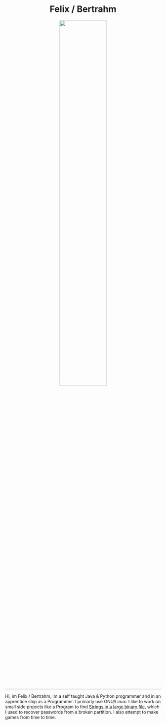 <h1 align="center"> Felix / Bertrahm </h1>

<div align="center">
  <a href="https://skillicons.dev">
      <img src="https://skillicons.dev/icons?i=java,py,md,linux,idea,vim,git" width="55%" height="55%"/>
  </a>
</div>

---

Hi, im Felix / Bertrahm, im a self taught Java & Python programmer and in an apprentice ship as a Programmer. I primarly use GNU/Linux. I like to work on small side projects like a Program to find [Strings in a large binary file](https://www.github.com/FelixEcker/DataRescue), which I used to recover passwords from a broken partition. I also attempt to make games from time to time.

<!-- want to add more but cant think of shit -->
